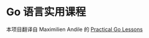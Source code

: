 # Go 语言实用课程

本项目翻译自 Maximilien Andile 的 [Practical Go Lessons](https://www.practical-go-lessons.com/)
